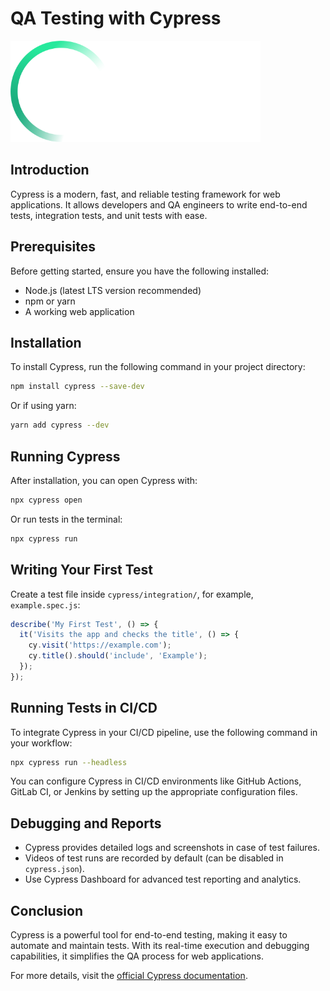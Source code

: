 # QA Testing with Cypress

![Cypress Logo](https://raw.githubusercontent.com/cypress-io/cypress/develop/assets/cypress-logo-dark.png)

## Introduction
Cypress is a modern, fast, and reliable testing framework for web applications. It allows developers and QA engineers to write end-to-end tests, integration tests, and unit tests with ease.

## Prerequisites
Before getting started, ensure you have the following installed:

- Node.js (latest LTS version recommended)
- npm or yarn
- A working web application

## Installation
To install Cypress, run the following command in your project directory:

```sh
npm install cypress --save-dev
```

Or if using yarn:

```sh
yarn add cypress --dev
```

## Running Cypress
After installation, you can open Cypress with:

```sh
npx cypress open
```

Or run tests in the terminal:

```sh
npx cypress run
```

## Writing Your First Test
Create a test file inside `cypress/integration/`, for example, `example.spec.js`:

```js
describe('My First Test', () => {
  it('Visits the app and checks the title', () => {
    cy.visit('https://example.com');
    cy.title().should('include', 'Example');
  });
});
```

## Running Tests in CI/CD
To integrate Cypress in your CI/CD pipeline, use the following command in your workflow:

```sh
npx cypress run --headless
```

You can configure Cypress in CI/CD environments like GitHub Actions, GitLab CI, or Jenkins by setting up the appropriate configuration files.

## Debugging and Reports
- Cypress provides detailed logs and screenshots in case of test failures.
- Videos of test runs are recorded by default (can be disabled in `cypress.json`).
- Use Cypress Dashboard for advanced test reporting and analytics.

## Conclusion
Cypress is a powerful tool for end-to-end testing, making it easy to automate and maintain tests. With its real-time execution and debugging capabilities, it simplifies the QA process for web applications.

For more details, visit the [official Cypress documentation](https://docs.cypress.io/).

